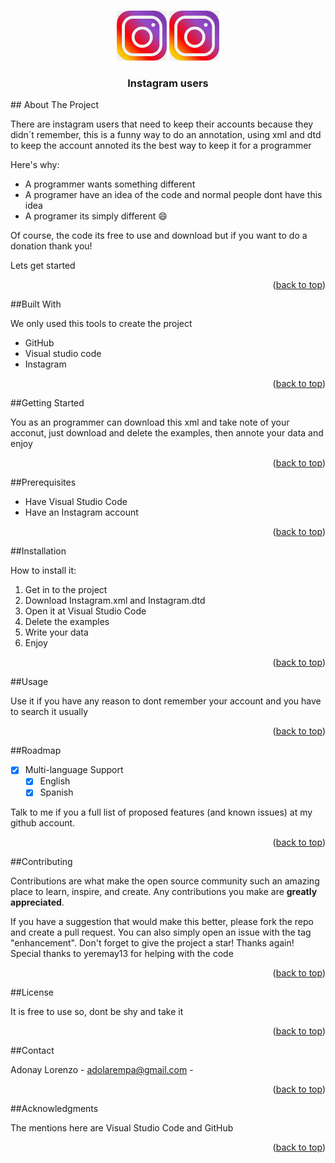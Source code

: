 <a name="readme-top"></a>

<!-- PROJECT LOGO -->
<br />
<div align="center">
  <a>
    <img src="logo.jfif" alt="Logo" width="80" height="80">
    <img src="logo.jfif" alt="Logo" width="80" height="80">
  </a>

  <h3 align="center">Instagram users</h3>
</div>
## About The Project

There are instagram users that need to keep their accounts because they didn´t remember, this is a funny way to do an annotation, using xml and dtd to keep the account annoted its the best way to keep it for a programmer

Here's why:
* A programmer wants something different
* A programer have an idea of the code and normal people dont have this idea
* A programer its simply different :smile:

Of course, the code its free to use and download but if you want to do a donation thank you!

Lets get started

<p align="right">(<a href="#readme-top">back to top</a>)</p>
##Built With

We only used this tools to create the project

* GitHub
* Visual studio code
* Instagram
<p align="right">(<a href="#readme-top">back to top</a>)</p>

##Getting Started

You as an programmer can download this xml and take note of your acconut, just download and delete the examples, then annote your data and enjoy
<p align="right">(<a href="#readme-top">back to top</a>)</p>

##Prerequisites

* Have Visual Studio Code
* Have an Instagram account
<p align="right">(<a href="#readme-top">back to top</a>)</p>

##Installation

How to install it:

1. Get in to the project
2. Download Instagram.xml and Instagram.dtd
3. Open it at Visual Studio Code
4. Delete the examples
5. Write your data
6. Enjoy

<p align="right">(<a href="#readme-top">back to top</a>)</p>



##Usage

Use it if you have any reason to dont remember your account and you have to search it usually

<p align="right">(<a href="#readme-top">back to top</a>)</p>



##Roadmap
- [x] Multi-language Support
    - [x] English
    - [x] Spanish

Talk to me if you a full list of proposed features (and known issues) at my github account.

<p align="right">(<a href="#readme-top">back to top</a>)</p>
##Contributing

Contributions are what make the open source community such an amazing place to learn, inspire, and create. Any contributions you make are **greatly appreciated**.

If you have a suggestion that would make this better, please fork the repo and create a pull request. You can also simply open an issue with the tag "enhancement".
Don't forget to give the project a star! Thanks again!
Special thanks to yeremay13 for helping with the code

<p align="right">(<a href="#readme-top">back to top</a>)</p>


##License

It is free to use so, dont be shy and take it

<p align="right">(<a href="#readme-top">back to top</a>)</p>



<!-- CONTACT -->
##Contact

Adonay Lorenzo - adolarempa@gmail.com -


<p align="right">(<a href="#readme-top">back to top</a>)</p>

##Acknowledgments

The mentions here are Visual Studio Code and GitHub
<p align="right">(<a href="#readme-top">back to top</a>)</p>
